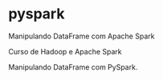 # pyspark
Manipulando DataFrame com Apache Spark

Curso de Hadoop e Apache Spark

Manipulando DataFrame com PySpark.
